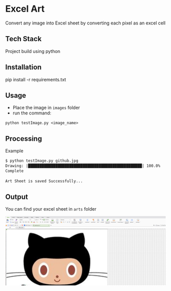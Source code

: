 # Excel Art

Convert any image into Excel sheet by converting each pixel as an excel cell

## Tech Stack
Project build using python

## Installation
pip install -r requirements.txt

## Usage
- Place the image in `images` folder
- run the command:
```
python testImage.py <image_name>
```

## Processing
Example
```
$ python testImage.py github.jpg                                                                                                                                                                                              
Drawing: |██████████████████████████████████████████████████| 100.0% Complete

Art Sheet is saved Successfully...
```

## Output
You can find your excel sheet in `arts` folder

![Example art](./example.png)
